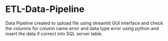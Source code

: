 # ETL-Data-Pipeline
Data Pipeline created to upload file using streamlit GUI interface and check the columns for column name error and data type error using python and insert the data if correct into SQL server table.
